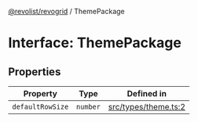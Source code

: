 [@revolist/revogrid](README.md) / ThemePackage

# Interface: ThemePackage

## Properties

| Property | Type | Defined in |
| ------ | ------ | ------ |
| `defaultRowSize` | `number` | [src/types/theme.ts:2](https://github.com/revolist/revogrid/blob/1ed53ebfdb262e9a8c2e5e06c64cb87ad0050ffc/src/types/theme.ts#L2) |
